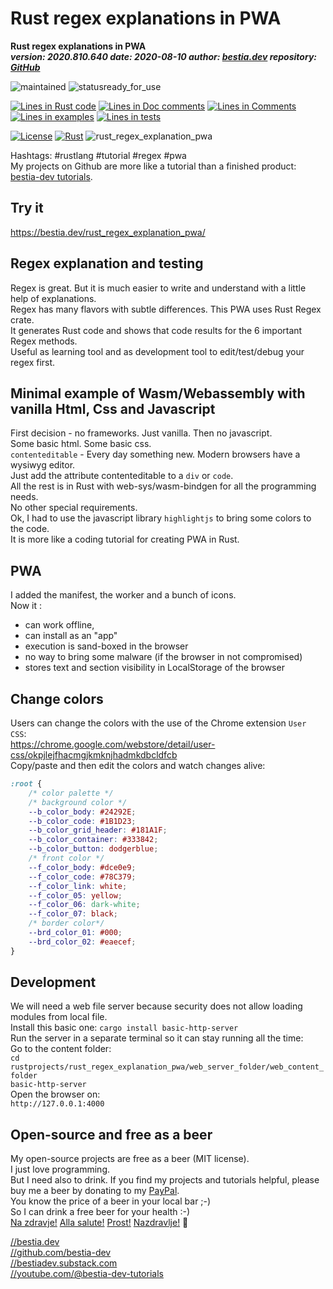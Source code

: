 # Rust regex explanations in PWA

**Rust regex explanations in PWA**  
***version: 2020.810.640  date: 2020-08-10 author: [bestia.dev](https://bestia.dev) repository: [GitHub](https://github.com/bestia-dev/rust_regex_explanation_pwa)***  

[//]: # (auto_cargo_toml_to_md end)

 ![maintained](https://img.shields.io/badge/maintained-green)
 ![statusready_for_use](https://img.shields.io/badge/ready_for_use-green)

[//]: # (auto_lines_of_code start)
[![Lines in Rust code](https://img.shields.io/badge/Lines_in_Rust-1474-green.svg)](https://github.com/bestia-dev/rust_regex_explanation_pwa/)
[![Lines in Doc comments](https://img.shields.io/badge/Lines_in_Doc_comments-156-blue.svg)](https://github.com/bestia-dev/rust_regex_explanation_pwa/)
[![Lines in Comments](https://img.shields.io/badge/Lines_in_comments-149-purple.svg)](https://github.com/bestia-dev/rust_regex_explanation_pwa/)
[![Lines in examples](https://img.shields.io/badge/Lines_in_examples-0-yellow.svg)](https://github.com/bestia-dev/rust_regex_explanation_pwa/)
[![Lines in tests](https://img.shields.io/badge/Lines_in_tests-0-orange.svg)](https://github.com/bestia-dev/rust_regex_explanation_pwa/)

[//]: # (auto_lines_of_code end)

 [![License](https://img.shields.io/badge/license-MIT-blue.svg)](https://github.com/bestia-dev/rust_regex_explanation_pwa/blob/master/LICENSE)
 [![Rust](https://github.com/bestia-dev/rust_regex_explanation_pwa/workflows/RustAction/badge.svg)](https://github.com/bestia-dev/rust_regex_explanation_pwa/)
 ![rust_regex_explanation_pwa](https://bestia.dev/webpage_hit_counter/get_svg_image/632662465.svg)

Hashtags: #rustlang #tutorial #regex #pwa  
My projects on Github are more like a tutorial than a finished product: [bestia-dev tutorials](https://github.com/bestia-dev/tutorials_rust_wasm).

## Try it

<https://bestia.dev/rust_regex_explanation_pwa/>

## Regex explanation and testing

Regex is great. But it is much easier to write and understand with a little help of explanations.  
Regex has many flavors with subtle differences. This PWA uses Rust Regex crate.  
It generates Rust code and shows that code results for the 6 important Regex methods.  
Useful as learning tool and as development tool to edit/test/debug your regex first.  

## Minimal example of Wasm/Webassembly with vanilla Html, Css and Javascript

First decision - no frameworks. Just vanilla. Then no javascript.  
Some basic html. Some basic css.  
`contenteditable` - Every day something new. Modern browsers have a wysiwyg editor.  
Just add the attribute contenteditable to a `div` or `code`.  
All the rest is in Rust with web-sys/wasm-bindgen for all the programming needs.  
No other special requirements.  
Ok, I had to use the javascript library `highlightjs` to bring some colors to the code.  
It is more like a coding tutorial for creating PWA in Rust.  

## PWA

I added the manifest, the worker and a bunch of icons.  
Now it :  

- can work offline,  
- can install as an "app"  
- execution is sand-boxed in the browser  
- no way to bring some malware (if the browser in not compromised)  
- stores text and section visibility in LocalStorage of the browser  

## Change colors

Users can change the colors with the use of the Chrome extension `User CSS`:  
<https://chrome.google.com/webstore/detail/user-css/okpjlejfhacmgjkmknjhadmkdbcldfcb>  
Copy/paste and then edit the colors and watch changes alive:  

```css
:root {
    /* color palette */
    /* background color */
    --b_color_body: #24292E;
    --b_color_code: #1B1D23;
    --b_color_grid_header: #181A1F;
    --b_color_container: #333842;
    --b_color_button: dodgerblue;
    /* front color */
    --f_color_body: #dce0e9;
    --f_color_code: #78C379;
    --f_color_link: white;
    --f_color_05: yellow;
    --f_color_06: dark-white;
    --f_color_07: black;
    /* border color*/
    --brd_color_01: #000;
    --brd_color_02: #eaecef;
}
```

[//]: # (auto_md_to_doc_comments segment end A)

## Development

We will need a web file server because security does not allow loading modules from local file.  
Install this basic one:
`cargo install basic-http-server`  
Run the server in a separate terminal so it can stay running all the time:  
Go to the content folder:  
`cd rustprojects/rust_regex_explanation_pwa/web_server_folder/web_content_folder`  
`basic-http-server`  
Open the browser on:  
`http://127.0.0.1:4000`  

## Open-source and free as a beer

My open-source projects are free as a beer (MIT license).  
I just love programming.  
But I need also to drink. If you find my projects and tutorials helpful, please buy me a beer by donating to my [PayPal](https://paypal.me/LucianoBestia).  
You know the price of a beer in your local bar ;-)  
So I can drink a free beer for your health :-)  
[Na zdravje!](https://translate.google.com/?hl=en&sl=sl&tl=en&text=Na%20zdravje&op=translate) [Alla salute!](https://dictionary.cambridge.org/dictionary/italian-english/alla-salute) [Prost!](https://dictionary.cambridge.org/dictionary/german-english/prost) [Nazdravlje!](https://matadornetwork.com/nights/how-to-say-cheers-in-50-languages/) 🍻

[//bestia.dev](https://bestia.dev)  
[//github.com/bestia-dev](https://github.com/bestia-dev)  
[//bestiadev.substack.com](https://bestiadev.substack.com)  
[//youtube.com/@bestia-dev-tutorials](https://youtube.com/@bestia-dev-tutorials)  
